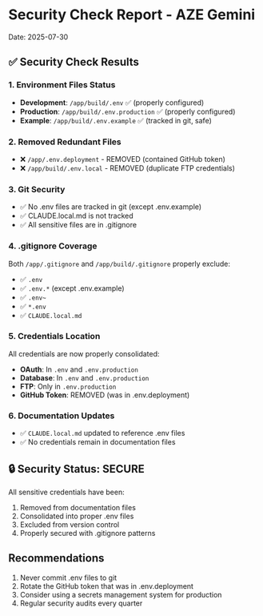 # Security Check Report - AZE Gemini
Date: 2025-07-30

## ✅ Security Check Results

### 1. Environment Files Status
- **Development**: `/app/build/.env` ✅ (properly configured)
- **Production**: `/app/build/.env.production` ✅ (properly configured)
- **Example**: `/app/build/.env.example` ✅ (tracked in git, safe)

### 2. Removed Redundant Files
- ❌ `/app/.env.deployment` - REMOVED (contained GitHub token)
- ❌ `/app/build/.env.local` - REMOVED (duplicate FTP credentials)

### 3. Git Security
- ✅ No .env files are tracked in git (except .env.example)
- ✅ CLAUDE.local.md is not tracked
- ✅ All sensitive files are in .gitignore

### 4. .gitignore Coverage
Both `/app/.gitignore` and `/app/build/.gitignore` properly exclude:
- ✅ `.env`
- ✅ `.env.*` (except .env.example)
- ✅ `.env~`
- ✅ `*.env`
- ✅ `CLAUDE.local.md`

### 5. Credentials Location
All credentials are now properly consolidated:
- **OAuth**: In `.env` and `.env.production`
- **Database**: In `.env` and `.env.production`
- **FTP**: Only in `.env.production`
- **GitHub Token**: REMOVED (was in .env.deployment)

### 6. Documentation Updates
- ✅ `CLAUDE.local.md` updated to reference .env files
- ✅ No credentials remain in documentation files

## 🔒 Security Status: SECURE

All sensitive credentials have been:
1. Removed from documentation files
2. Consolidated into proper .env files
3. Excluded from version control
4. Properly secured with .gitignore patterns

## Recommendations
1. Never commit .env files to git
2. Rotate the GitHub token that was in .env.deployment
3. Consider using a secrets management system for production
4. Regular security audits every quarter